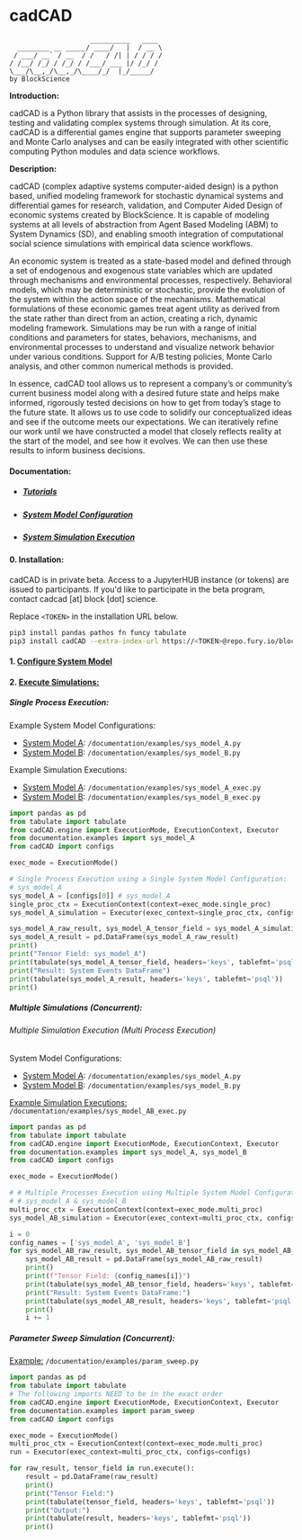 cadCAD
===
```
                    __________   ____ 
  ________ __ _____/ ____/   |  / __ \
 / ___/ __` / __  / /   / /| | / / / /
/ /__/ /_/ / /_/ / /___/ ___ |/ /_/ / 
\___/\__,_/\__,_/\____/_/  |_/_____/  
by BlockScience
```

**Introduction:**

cadCAD is a Python library that assists in the processes of designing, testing and validating complex systems through 
simulation. At its core, cadCAD is a differential games engine that supports parameter sweeping and Monte Carlo analyses 
and can be easily integrated with other scientific computing Python modules and data science workflows.

**Description:**

cadCAD (complex adaptive systems computer-aided design) is a python based, unified modeling framework for stochastic 
dynamical systems and differential games for research, validation, and Computer Aided Design of economic systems created 
by BlockScience. It is capable of modeling systems at all levels of abstraction from Agent Based Modeling (ABM) to 
System Dynamics (SD), and enabling smooth integration of computational social science simulations with empirical data 
science workflows.


An economic system is treated as a state-based model and defined through a set of endogenous and exogenous state 
variables which are updated through mechanisms and environmental processes, respectively. Behavioral models, which may 
be deterministic or stochastic, provide the evolution of the system within the action space of the mechanisms. 
Mathematical formulations of these economic games treat agent utility as derived from the state rather than direct from 
an action, creating a rich, dynamic modeling framework. Simulations may be run with a range of initial conditions and 
parameters for states, behaviors, mechanisms, and environmental processes to understand and visualize network behavior 
under various conditions. Support for A/B testing policies, Monte Carlo analysis, and other common numerical methods is 
provided.


In essence, cadCAD tool allows us to represent a company’s or community’s current business model along with a desired 
future state and helps make informed, rigorously tested decisions on how to get from today’s stage to the future state. 
It allows us to use code to solidify our conceptualized ideas and see if the outcome meets our expectations. We can 
iteratively refine our work until we have constructed a model that closely reflects reality at the start of the model, 
and see how it evolves. We can then use these results to inform business decisions.


#### Documentation:
* ##### [Tutorials](https://github.com/BlockScience/cadCAD-Tutorials/tree/master/01%20Tutorials)
* ##### [System Model Configuration](https://github.com/BlockScience/cadCAD-Tutorials/blob/master/documentation/Simulation_Configuration.md)
* ##### [System Simulation Execution](https://github.com/BlockScience/cadCAD-Tutorials/blob/master/documentation/Simulation_Execution.md)


#### 0. Installation:

cadCAD is in private beta. Access to a JupyterHUB instance (or tokens) are issued to participants. If you'd like to 
participate in the beta program, contact cadcad [at] block [dot] science.

Replace `<TOKEN>` in the installation URL below.
```bash
pip3 install pandas pathos fn funcy tabulate 
pip3 install cadCAD --extra-index-url https://<TOKEN>@repo.fury.io/blockscience/
```

#### 1. [Configure System Model](https://github.com/BlockScience/cadCAD-Tutorials/blob/master/documentation/Simulation_Configuration.md)

#### 2. [Execute Simulations:](https://github.com/BlockScience/cadCAD-Tutorials/blob/master/documentation/Simulation_Execution.md)

##### Single Process Execution:
Example System Model Configurations: 
* [System Model A](https://github.com/BlockScience/cadCAD-Tutorials/blob/master/documentation/examples/sys_model_A.py): 
`/documentation/examples/sys_model_A.py`
* [System Model B](https://github.com/BlockScience/cadCAD-Tutorials/blob/master/documentation/examples/sys_model_B.py): 
`/documentation/examples/sys_model_B.py`

Example Simulation Executions:
* [System Model A](https://github.com/BlockScience/cadCAD-Tutorials/blob/master/documentation/examples/sys_model_A_exec.py): 
`/documentation/examples/sys_model_A_exec.py`
* [System Model B](https://github.com/BlockScience/cadCAD-Tutorials/blob/master/documentation/examples/sys_model_B_exec.py): 
`/documentation/examples/sys_model_B_exec.py`

```python
import pandas as pd
from tabulate import tabulate
from cadCAD.engine import ExecutionMode, ExecutionContext, Executor
from documentation.examples import sys_model_A
from cadCAD import configs

exec_mode = ExecutionMode()

# Single Process Execution using a Single System Model Configuration:
# sys_model_A
sys_model_A = [configs[0]] # sys_model_A
single_proc_ctx = ExecutionContext(context=exec_mode.single_proc)
sys_model_A_simulation = Executor(exec_context=single_proc_ctx, configs=sys_model_A)

sys_model_A_raw_result, sys_model_A_tensor_field = sys_model_A_simulation.execute()
sys_model_A_result = pd.DataFrame(sys_model_A_raw_result)
print()
print("Tensor Field: sys_model_A")
print(tabulate(sys_model_A_tensor_field, headers='keys', tablefmt='psql'))
print("Result: System Events DataFrame")
print(tabulate(sys_model_A_result, headers='keys', tablefmt='psql'))
print()
```

##### Multiple Simulations (Concurrent):
###### Multiple Simulation Execution (Multi Process Execution)
System Model Configurations: 
* [System Model A](https://github.com/BlockScience/cadCAD-Tutorials/blob/master/documentation/examples/sys_model_A.py): 
`/documentation/examples/sys_model_A.py`
* [System Model B](https://github.com/BlockScience/cadCAD-Tutorials/blob/master/documentation/examples/sys_model_B.py): 
`/documentation/examples/sys_model_B.py`

[Example Simulation Executions:](https://github.com/BlockScience/cadCAD-Tutorials/blob/master/documentation/examples/sys_model_AB_exec.py)
`/documentation/examples/sys_model_AB_exec.py`

```python
import pandas as pd
from tabulate import tabulate
from cadCAD.engine import ExecutionMode, ExecutionContext, Executor
from documentation.examples import sys_model_A, sys_model_B
from cadCAD import configs

exec_mode = ExecutionMode()

# # Multiple Processes Execution using Multiple System Model Configurations:
# # sys_model_A & sys_model_B
multi_proc_ctx = ExecutionContext(context=exec_mode.multi_proc)
sys_model_AB_simulation = Executor(exec_context=multi_proc_ctx, configs=configs)

i = 0
config_names = ['sys_model_A', 'sys_model_B']
for sys_model_AB_raw_result, sys_model_AB_tensor_field in sys_model_AB_simulation.execute():
    sys_model_AB_result = pd.DataFrame(sys_model_AB_raw_result)
    print()
    print(f"Tensor Field: {config_names[i]}")
    print(tabulate(sys_model_AB_tensor_field, headers='keys', tablefmt='psql'))
    print("Result: System Events DataFrame:")
    print(tabulate(sys_model_AB_result, headers='keys', tablefmt='psql'))
    print()
    i += 1
```

##### Parameter Sweep Simulation (Concurrent):
[Example:](https://github.com/BlockScience/cadCAD-Tutorials/blob/master/documentation/examples/param_sweep.py) 
`/documentation/examples/param_sweep.py`

```python
import pandas as pd
from tabulate import tabulate
# The following imports NEED to be in the exact order
from cadCAD.engine import ExecutionMode, ExecutionContext, Executor
from documentation.examples import param_sweep
from cadCAD import configs

exec_mode = ExecutionMode()
multi_proc_ctx = ExecutionContext(context=exec_mode.multi_proc)
run = Executor(exec_context=multi_proc_ctx, configs=configs)

for raw_result, tensor_field in run.execute():
    result = pd.DataFrame(raw_result)
    print()
    print("Tensor Field:")
    print(tabulate(tensor_field, headers='keys', tablefmt='psql'))
    print("Output:")
    print(tabulate(result, headers='keys', tablefmt='psql'))
    print()
```


